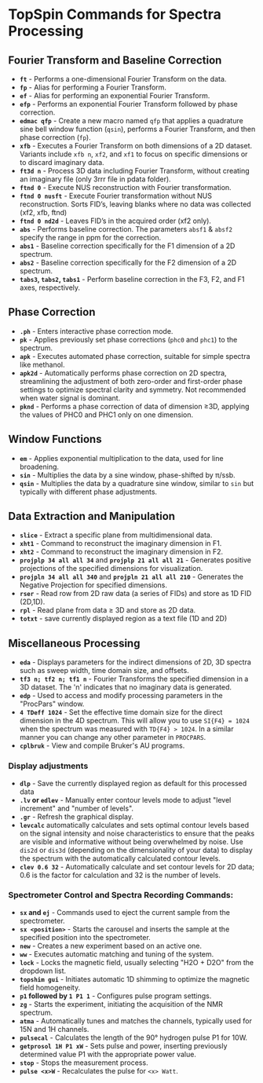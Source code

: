# TopSpin Commands for Spectra Processing

## Fourier Transform and Baseline Correction
* **`ft`** - Performs a one-dimensional Fourier Transform on the data.
* **`fp`** - Alias for performing a Fourier Transform.
* **`ef`** - Alias for performing an exponential Fourier Transform.
* **`efp`** - Performs an exponential Fourier Transform followed by phase correction.
* **`edmac qfp`** - Create a new macro named `qfp` that applies a quadrature sine bell window function (`qsin`), performs a Fourier Transform, and then phase correction (`fp`).
* **`xfb`** - Executes a Fourier Transform on both dimensions of a 2D dataset. Variants include `xfb n`, `xf2`, and `xf1` to focus on specific dimensions or to discard imaginary data.
* **`ft3d n`** - Process 3D data including Fourier Transform, without creating an imaginary file (only 3rrr file in pdata folder).
* **`ftnd 0`** - Execute NUS reconstruction with Fourier transformation.
* **`ftnd 0 nusft`** - Execute Fourier transformation without NUS reconstruction. Sorts FID’s, leaving blanks where no data was collected (xf2, xfb, ftnd)
* **`ftnd 0 nd2d`** - Leaves FID’s in the acquired order (xf2 only).
* **`abs`** - Performs baseline correction. The parameters `absf1` & `absf2` specify the range in ppm for the correction.
* **`abs1`** - Baseline correction specifically for the F1 dimension of a 2D spectrum.
* **`abs2`** - Baseline correction specifically for the F2 dimension of a 2D spectrum.
* **`tabs3`, `tabs2`, `tabs1`** - Perform baseline correction in the F3, F2, and F1 axes, respectively.

## Phase Correction
* **`.ph`** - Enters interactive phase correction mode.
* **`pk`** - Applies previously set phase corrections (`phc0` and `phc1`) to the spectrum.
* **`apk`** - Executes automated phase correction, suitable for simple spectra like methanol.
* **`apk2d`** - Automatically performs phase correction on 2D spectra, streamlining the adjustment of both zero-order 
and first-order phase settings to optimize spectral clarity and symmetry. Not recommended when water signal is dominant.
* **`pknd`** - Performs a phase correction of data of dimension ≥3D, applying the values of PHC0 and PHC1 only on one dimension. 

## Window Functions
* **`em`** - Applies exponential multiplication to the data, used for line broadening.
* **`sin`** - Multiplies the data by a sine window, phase-shifted by π/ssb.
* **`qsin`** - Multiplies the data by a quadrature sine window, similar to `sin` but typically with different phase adjustments.

## Data Extraction and Manipulation
* **`slice`** - Extract a specific plane from multidimensional data.
* **`xht1`** - Command to reconstruct the imaginary dimension in F1.
* **`xht2`** - Command to reconstruct the imaginary dimension in F2.
* **`projplp 34 all all 34`** and **`projplp 21 all all 21`** - Generates positive projections of the specified dimensions for visualization.
* **`projpln 34 all all 340`** and **`projpln 21 all all 210`** - Generates the Negative Projection for specified dimensions.
* **`rser`** - Read row from 2D raw data (a series of FIDs) and store as 1D FID (2D,1D).
* **`rpl`** - Read plane from data ≥ 3D and store as 2D data.
* **`totxt`** - save currently displayed region as a text file (1D and 2D)

## Miscellaneous Processing
* **`eda`** - Displays parameters for the indirect dimensions of 2D, 3D spectra such as sweep width, time domain size, and offsets.
* **`tf3 n; tf2 n; tf1 n`** - Fourier Transforms the specified dimension in a 3D dataset. The 'n' indicates that no imaginary data is generated.
* **`edp`** - Used to access and modify processing parameters in the "ProcPars" window.
* **`4 TDeff 1024`** - Set the effective time domain size for the direct dimension in the 4D spectrum. This will allow you to use `SI{F4} = 1024` 
when the spectrum was measured with `TD{F4} > 1024`. In a similar manner you can change any other parameter in `PROCPARS`.
* **`cplbruk`** - View and compile Bruker's AU programs.

### Display adjustments
* **`dlp`** - Save the currently displayed region as default for this processed data
* **`.lv` or `edlev`** - Manually enter contour levels mode to adjust "level increment" and "number of levels".
* **`.gr`** - Refresh the graphical display.
* **`levcalc`** automatically calculates and sets optimal contour levels based on the signal intensity and 
 noise characteristics to ensure that the peaks are visible and informative without being overwhelmed by noise. 
Use `dis2d` or `dis3d` (depending on the dimensionality of your data) to display the spectrum with the 
automatically calculated contour levels.
* **`clev 0.6 32`** - Automatically calculate and set contour levels for 2D data; 0.6 is the factor for calculation and 32 is the number of levels.

### Spectrometer Control and Spectra Recording Commands:
* **`sx` and `ej`** - Commands used to eject the current sample from the spectrometer.
* **`sx <position>`** - Starts the carousel and inserts the sample at the specified position into the spectrometer.
* **`new`** - Creates a new experiment based on an active one.
* **`ww`** - Executes automatic matching and tuning of the system.
* **`lock`** - Locks the magnetic field, usually selecting "H2O + D2O" from the dropdown list.
* **`topshim gui`** - Initiates automatic 1D shimming to optimize the magnetic field homogeneity.
* **`p1` followed by `1 P1 1`** - Configures pulse program settings.
* **`zg`** - Starts the experiment, initiating the acquisition of the NMR spectrum.
* **`atma`** - Automatically tunes and matches the channels, typically used for 15N and 1H channels.
* **`pulsecal`** - Calculates the length of the 90° hydrogen pulse P1 for 10W.
* **`getprosol 1H P1 xW`** - Sets pulse and power, inserting previously determined value P1 with the appropriate power value.
* **`stop`** - Stops the measurement process.
* **`pulse <x>W`** - Recalculates the pulse for `<x> Watt`.

